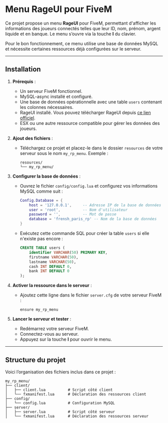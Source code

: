 # Menu RageUI pour FiveM

Ce projet propose un menu **RageUI** pour FiveM, permettant d'afficher les informations des joueurs connectés telles que leur ID, nom, prénom, argent liquide et en banque. Le menu s’ouvre via la touche **I** du clavier.

Pour le bon fonctionnement, ce menu utilise une base de données MySQL et nécessite certaines ressources déjà configurées sur le serveur.

---

## Installation

1. **Prérequis** :
   - Un serveur FiveM fonctionnel.
   - MySQL-async installé et configuré.
   - Une base de données opérationnelle avec une table `users` contenant les colonnes nécessaires.
   - RageUI installé. Vous pouvez télécharger RageUI depuis [ce lien officiel](https://github.com/iTexZoz/RageUI).
   - ESX ou une autre ressource compatible pour gérer les données des joueurs.

2. **Ajout des fichiers** :
   - Téléchargez ce projet et placez-le dans le dossier `resources` de votre serveur sous le nom `my_rp_menu`.
     Exemple :
     ```plaintext
     resources/
     └── my_rp_menu/
     ```

3. **Configurer la base de données** :
   - Ouvrez le fichier `config/config.lua` et configurez vos informations MySQL comme suit :
     ```lua
     Config.Database = {
         host = '127.0.0.1',     -- Adresse IP de la base de données
         user = 'root',          -- Nom d'utilisateur
         password = '',          -- Mot de passe
         database = 'frensh_paris_rp' -- Nom de la base de données
     }
     ```
   - Exécutez cette commande SQL pour créer la table `users` si elle n'existe pas encore :
     ```sql
     CREATE TABLE users (
         identifier VARCHAR(50) PRIMARY KEY,
         firstname VARCHAR(50),
         lastname VARCHAR(50),
         cash INT DEFAULT 0,
         bank INT DEFAULT 0
     );
     ```

4. **Activer la ressource dans le serveur** :
   - Ajoutez cette ligne dans le fichier `server.cfg` de votre serveur FiveM :
     ```plaintext
     ensure my_rp_menu
     ```

5. **Lancer le serveur et tester** :
   - Redémarrez votre serveur FiveM.
   - Connectez-vous au serveur.
   - Appuyez sur la touche **I** pour ouvrir le menu.

---

## Structure du projet

Voici l’organisation des fichiers inclus dans ce projet :
```plaintext
my_rp_menu/
├── client/
│   ├── client.lua          # Script côté client
│   └── fxmanifest.lua      # Déclaration des ressources client
├── config/
│   └── config.lua          # Configuration MySQL
├── server/
│   ├── server.lua          # Script côté serveur
│   └── fxmanifest.lua      # Déclaration des ressources serveur